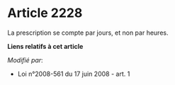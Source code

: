 # Article 2228

La prescription se compte par jours, et non par heures.

**Liens relatifs à cet article**

_Modifié par_:

  - Loi n°2008-561 du 17 juin 2008 - art. 1

